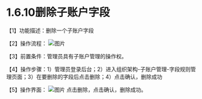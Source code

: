 # 1.6.10删除子账户字段

【1】功能描述：删除一个子账户字段

【2】操作流程：
![图片](~@img/1/1.6.10_p1.png)

【3】前置条件：管理员具有子账户管理的操作权。

【4】操作步骤：1）管理员登录后台；2）进入组织架构-子账户管理-字段规则管理页面；3）在要删除的字段后点击删除；4）点击确认，删除成功

【5】操作界面：
![图片](~@img/1/1.6.10_p2.png)
点击删除，点击确认，删除成功。
